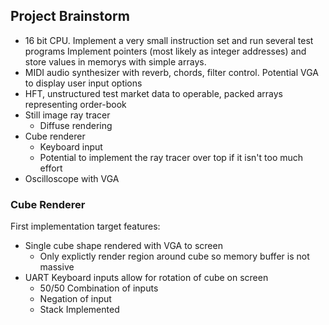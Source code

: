 ## Project Brainstorm 

+ 16 bit CPU. Implement a very small instruction set and run several test programs Implement pointers (most likely as integer addresses) and store values in memorys with simple arrays. 
+ MIDI audio synthesizer with reverb, chords, filter control. Potential VGA to display user input options 
+ HFT, unstructured test market data to operable, packed arrays representing order-book 
+ Still image ray tracer
    + Diffuse rendering 
+ Cube renderer
    + Keyboard input
    + Potential to implement the ray tracer over top if it isn't too much effort 
+ Oscilloscope with VGA


### Cube Renderer 

First implementation target features: 
+ Single cube shape rendered with VGA to screen 
    + Only explictly render region around cube so memory buffer is not massive
+ UART Keyboard inputs allow for rotation of cube on screen 
    + 50/50 Combination of inputs 
    + Negation of input 
    + Stack Implemented 
